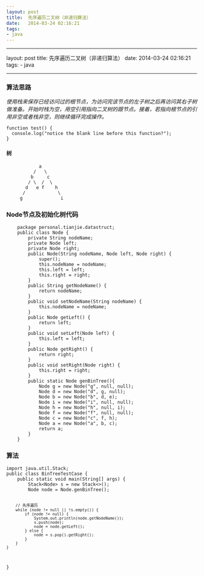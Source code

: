 ```yaml
---
layout: post
title:  先序遍历二叉树（非递归算法）
date:   2014-03-24 02:16:21
tags:
- java 
---
```

<hr />
<p>layout: post
title:  先序遍历二叉树（非递归算法）
date:   2014-03-24 02:16:21
tags:
- java </p>
<hr />
<h3 id="">算法思路</h3>
<p><em>使用栈来保存已经访问过的根节点，为访问完该节点的左子树之后再访问其右子树做准备。开始时栈为空，用空引用指向二叉树的跟节点。接着，若指向根节点的引用非空或者栈非空，则继续循环完成操作。</em></p>
<pre><code>function test() {
  console.log(&quot;notice the blank line before this function?&quot;);
}
</code></pre>

<h4 id="_1">树</h4>
<pre><code class="java">            a
          /   \
         b     c
        / \  /  \
       d   e f    h
      /            \
     g              i
</code></pre>

<h3 id="node">Node节点及初始化树代码</h3>
<pre><code class="java">    package personal.tianjie.datastruct;
    public class Node {
        private String nodeName;
        private Node left;
        private Node right;     
        public Node(String nodeName, Node left, Node right) {
            super();
            this.nodeName = nodeName;
            this.left = left;
            this.right = right;
        }
        public String getNodeName() {
            return nodeName;
        }
        public void setNodeName(String nodeName) {
            this.nodeName = nodeName;
        }
        public Node getLeft() {
            return left;
        }
        public void setLeft(Node left) {
            this.left = left;
        }
        public Node getRight() {
            return right;
        }
        public void setRight(Node right) {
            this.right = right;
        }
        public static Node genBinTree(){            
            Node g = new Node(&quot;g&quot;, null, null);
            Node d = new Node(&quot;d&quot;, g, null);
            Node b = new Node(&quot;b&quot;, d, e);
            Node i = new Node(&quot;i&quot;, null, null);
            Node h = new Node(&quot;h&quot;, null, i);
            Node f = new Node(&quot;f&quot;, null, null);
            Node c = new Node(&quot;c&quot;, f, h);
            Node a = new Node(&quot;a&quot;, b, c);
            return a;
        }
    }
</code></pre>

<h3 id="_2">算法</h3>
<pre><code class="java">import java.util.Stack;
public class BinTreeTestCase {
    public static void main(String[] args) {
        Stack&lt;Node&gt; s = new Stack&lt;&gt;();
        Node node = Node.genBinTree();

        // 先序遍历
        while (node != null || !s.empty()) {
            if (node != null) {
                System.out.println(node.getNodeName());
                s.push(node);
                node = node.getLeft();
            } else {
                node = s.pop().getRight();
            }
        }
    }

}
</code></pre>